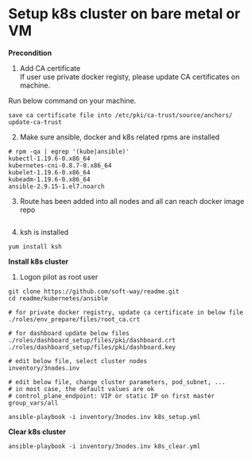 # Setup k8s cluster on bare metal or VM

**Precondition**

1. Add CA certificate   
If user use private docker registy, please update CA certificates on machine.

Run below command on your machine.

```
save ca certificate file into /etc/pki/ca-trust/source/anchors/
update-ca-trust
```

2. Make sure ansible, docker and k8s related rpms are installed
```
# rpm -qa | egrep '(kube|ansible)'
kubectl-1.19.6-0.x86_64
kubernetes-cni-0.8.7-0.x86_64
kubelet-1.19.6-0.x86_64
kubeadm-1.19.6-0.x86_64
ansible-2.9.15-1.el7.noarch
```

3. Route has been added into all nodes and all can reach docker image repo
```
```
4. ksh is installed
```
yum install ksh
```

**Install k8s cluster**

1. Logon pilot as root user
```
git clone https://github.com/soft-way/readme.git
cd readme/kubernetes/ansible

# for private docker registry, update ca certificate in below file
./roles/env_prepare/files/root_ca.crt

# for dashboard update below files
./roles/dashboard_setup/files/pki/dashboard.crt
./roles/dashboard_setup/files/pki/dashboard.key
   
# edit below file, select cluster nodes
inventory/3nodes.inv

# edit below file, change cluster parameters, pod_subnet, ...
# in most case, the default values are ok
# control_plane_endpoint: VIP or static IP on first master
group_vars/all

ansible-playbook -i inventory/3nodes.inv k8s_setup.yml
```

**Clear k8s cluster**
```
ansible-playbook -i inventory/3nodes.inv k8s_clear.yml
```
